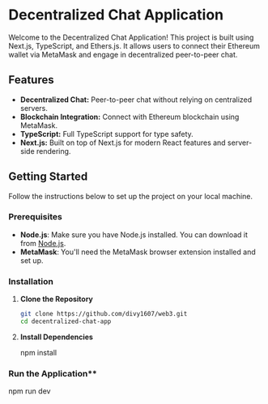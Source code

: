 # Decentralized Chat Application

Welcome to the Decentralized Chat Application! This project is built using Next.js, TypeScript, and Ethers.js. It allows users to connect their Ethereum wallet via MetaMask and engage in decentralized peer-to-peer chat.

## Features

- **Decentralized Chat:** Peer-to-peer chat without relying on centralized servers.
- **Blockchain Integration:** Connect with Ethereum blockchain using MetaMask.
- **TypeScript:** Full TypeScript support for type safety.
- **Next.js:** Built on top of Next.js for modern React features and server-side rendering.

## Getting Started

Follow the instructions below to set up the project on your local machine.

### Prerequisites

- **Node.js**: Make sure you have Node.js installed. You can download it from [Node.js](https://nodejs.org/).
- **MetaMask**: You'll need the MetaMask browser extension installed and set up.

### Installation

1. **Clone the Repository**

   ```bash
   git clone https://github.com/divy1607/web3.git
   cd decentralized-chat-app

2. **Install Dependencies**

   npm install

### Run the Application**

   npm run dev

